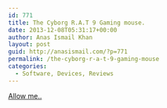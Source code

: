 ```yaml
---
id: 771
title: The Cyborg R.A.T 9 Gaming mouse.
date: 2013-12-08T05:31:17+00:00
author: Anas Ismail Khan
layout: post
guid: http://anasismail.com/?p=771
permalink: /the-cyborg-r-a-t-9-gaming-mouse
categories:
  - Software, Devices, Reviews
---
```

[Allow me..](http://lmgtfy.com/?q=%20The+cyborg+R.A.T+9+Gaming+mouse)